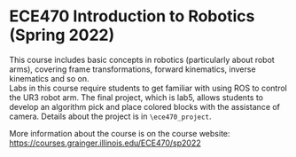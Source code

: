 # ECE470 Introduction to Robotics (Spring 2022)
This course includes basic concepts in robotics (particularly about robot arms), covering frame transformations, forward kinematics, inverse kinematics and so on. <br/>
Labs in this course require students to get familiar with using ROS to control the UR3 robot arm. The final project, which is lab5, allows students to develop an algorithm pick and place colored blocks with the assistance of camera. Details about the project is in `\ece470_project`.

More information about the course is on the course website: https://courses.grainger.illinois.edu/ECE470/sp2022
